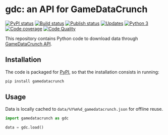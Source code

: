 # gdc: an API for GameDataCrunch

[![PyPI status][pypi-image]][pypi]
[![Build status][build-image]][build]
[![Publish status][publish-image]][build]
[![Updates][dependency-image]][pyup]
[![Python 3][python3-image]][pyup]
[![Code coverage][codecov-image]][codecov]
[![Code Quality][codacy-image]][codacy]
  
This repository contains Python code to download data through [GameDataCrunch API][gamedatacrunch].

## Installation

The code is packaged for [PyPI][pypi], so that the installation consists in running:
```bash
pip install gamedatacrunch
```

## Usage

Data is locally cached to `data/%Y%m%d_gamedatacrunch.json` for offline reuse.
```python
import gamedatacrunch as gdc

data = gdc.load()
```

<!-- Definitions -->

[gamedatacrunch]: <https://www.gamedatacrunch.com>

<!-- Definitions for badges -->

[pypi]: <https://pypi.python.org/pypi/gamedatacrunch>
[pypi-image]: <https://badge.fury.io/py/gamedatacrunch.svg>

[build]: <https://github.com/woctezuma/gamedatacrunch/actions>
[build-image]: <https://github.com/woctezuma/gamedatacrunch/workflows/Python package/badge.svg?branch=master>
[publish-image]: <https://github.com/woctezuma/gamedatacrunch/workflows/Upload Python Package/badge.svg?branch=master>

[pyup]: <https://pyup.io/repos/github/woctezuma/gamedatacrunch/>
[dependency-image]: <https://pyup.io/repos/github/woctezuma/gamedatacrunch/shield.svg>
[python3-image]: <https://pyup.io/repos/github/woctezuma/gamedatacrunch/python-3-shield.svg>

[codecov]: <https://codecov.io/gh/woctezuma/gamedatacrunch>
[codecov-image]: <https://codecov.io/gh/woctezuma/gamedatacrunch/branch/master/graph/badge.svg>

[codacy]: <https://www.codacy.com/app/woctezuma/gamedatacrunch>
[codacy-image]: <https://api.codacy.com/project/badge/Grade/TODO>
